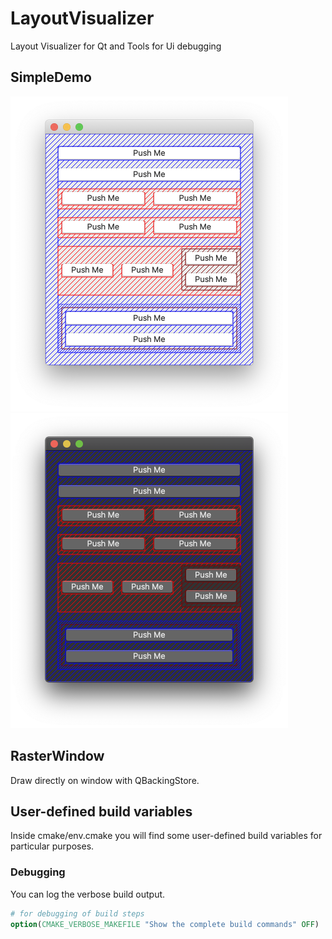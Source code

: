 # LayoutVisualizer
Layout Visualizer for Qt and Tools for Ui debugging
## SimpleDemo
<img src="workdata/simple.png" alt="macOS light theme" width="444" height="504"/><img src="workdata/simple_dark.png" alt="macOS dark theme" width="444" height="504"/>

## RasterWindow
Draw directly on window with QBackingStore.

## User-defined build variables
Inside cmake/env.cmake you will find some user-defined build variables for particular purposes.

### Debugging
You can log the verbose build output.
```cmake
# for debugging of build steps
option(CMAKE_VERBOSE_MAKEFILE "Show the complete build commands" OFF)
```
